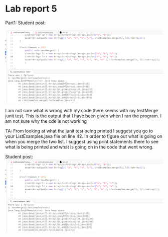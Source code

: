Lab report 5
===

Part1:
Student post:

![Image](Report5/student_bug1.png)

I am not sure what is wrong with my code there seems with my testMerge junit test. This is the output that I have been given when I ran the program. I am not sure why the cde is not working

TA:
From looking at what the junit test being printed I suggest you go to your ListExamples.java file on line 42. In order to figure out what is going on when you merge the two list. I suggest using print statements there to see what is being printed and what is going on in the code that went wrong.

Student post:
![Image](Report5/student_bug1.png)


